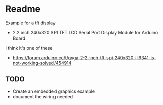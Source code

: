 # Readme

Example for a tft display

  * 2.2 inch 240x320 SPI TFT LCD Serial Port Display Module for Arduino Board

I think it's one of these

  * https://forum.arduino.cc/t/qvga-2-2-inch-tft-spi-240x320-ili9341-is-not-working-solved/454914

## TODO

  * Create an embedded graphics example
  * document the wiring needed
